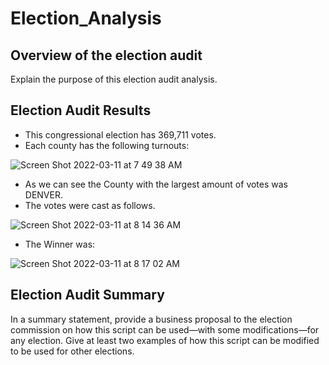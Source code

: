 # Election_Analysis
## Overview of the election audit

Explain the purpose of this election audit analysis.



## Election Audit Results
* This congressional election has 369,711 votes.
* Each county has the following turnouts: 

![Screen Shot 2022-03-11 at 7 49 38 AM](https://user-images.githubusercontent.com/43548929/157901110-f403d63d-36c2-4630-bde6-4c53246d1118.png)

* As we can see the County with the largest amount of votes was DENVER.
* The votes were cast as follows.

![Screen Shot 2022-03-11 at 8 14 36 AM](https://user-images.githubusercontent.com/43548929/157905533-e1735973-4d1a-486d-aef4-f0a38a361176.png)

* The Winner was:

![Screen Shot 2022-03-11 at 8 17 02 AM](https://user-images.githubusercontent.com/43548929/157905915-4d6798b4-aa50-470f-92ef-0c5aa4234136.png)


## Election Audit Summary

In a summary statement, provide a business proposal to the election commission on how this script can be used—with some modifications—for any election. Give at least two examples of how this script can be modified to be used for other elections.

